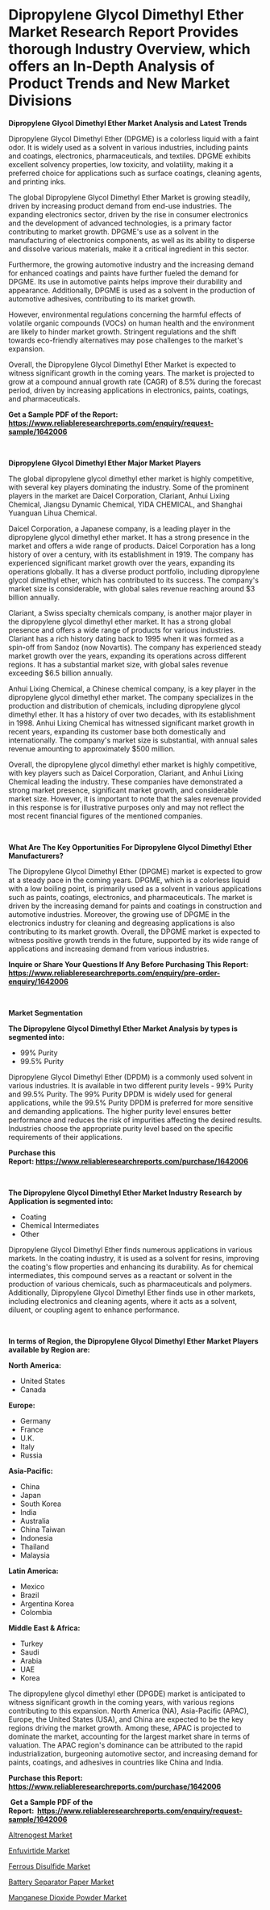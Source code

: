 <p><h1>Dipropylene Glycol Dimethyl Ether Market Research Report Provides thorough Industry Overview, which offers an In-Depth Analysis of Product Trends and New Market Divisions</h1></p><p><strong>Dipropylene Glycol Dimethyl Ether Market Analysis and Latest Trends</strong></p>
<p><p>Dipropylene Glycol Dimethyl Ether (DPGME) is a colorless liquid with a faint odor. It is widely used as a solvent in various industries, including paints and coatings, electronics, pharmaceuticals, and textiles. DPGME exhibits excellent solvency properties, low toxicity, and volatility, making it a preferred choice for applications such as surface coatings, cleaning agents, and printing inks.</p><p>The global Dipropylene Glycol Dimethyl Ether Market is growing steadily, driven by increasing product demand from end-use industries. The expanding electronics sector, driven by the rise in consumer electronics and the development of advanced technologies, is a primary factor contributing to market growth. DPGME's use as a solvent in the manufacturing of electronics components, as well as its ability to disperse and dissolve various materials, make it a critical ingredient in this sector.</p><p>Furthermore, the growing automotive industry and the increasing demand for enhanced coatings and paints have further fueled the demand for DPGME. Its use in automotive paints helps improve their durability and appearance. Additionally, DPGME is used as a solvent in the production of automotive adhesives, contributing to its market growth.</p><p>However, environmental regulations concerning the harmful effects of volatile organic compounds (VOCs) on human health and the environment are likely to hinder market growth. Stringent regulations and the shift towards eco-friendly alternatives may pose challenges to the market's expansion.</p><p>Overall, the Dipropylene Glycol Dimethyl Ether Market is expected to witness significant growth in the coming years. The market is projected to grow at a compound annual growth rate (CAGR) of 8.5% during the forecast period, driven by increasing applications in electronics, paints, coatings, and pharmaceuticals.</p></p>
<p><strong>Get a Sample PDF of the Report:&nbsp; <a href="https://www.reliableresearchreports.com/enquiry/request-sample/1642006">https://www.reliableresearchreports.com/enquiry/request-sample/1642006</a></strong></p>
<p>&nbsp;</p>
<p><strong>Dipropylene Glycol Dimethyl Ether Major Market Players</strong></p>
<p><p>The global dipropylene glycol dimethyl ether market is highly competitive, with several key players dominating the industry. Some of the prominent players in the market are Daicel Corporation, Clariant, Anhui Lixing Chemical, Jiangsu Dynamic Chemical, YIDA CHEMICAL, and Shanghai Yuanguan Lihua Chemical.</p><p>Daicel Corporation, a Japanese company, is a leading player in the dipropylene glycol dimethyl ether market. It has a strong presence in the market and offers a wide range of products. Daicel Corporation has a long history of over a century, with its establishment in 1919. The company has experienced significant market growth over the years, expanding its operations globally. It has a diverse product portfolio, including dipropylene glycol dimethyl ether, which has contributed to its success. The company's market size is considerable, with global sales revenue reaching around $3 billion annually.</p><p>Clariant, a Swiss specialty chemicals company, is another major player in the dipropylene glycol dimethyl ether market. It has a strong global presence and offers a wide range of products for various industries. Clariant has a rich history dating back to 1995 when it was formed as a spin-off from Sandoz (now Novartis). The company has experienced steady market growth over the years, expanding its operations across different regions. It has a substantial market size, with global sales revenue exceeding $6.5 billion annually.</p><p>Anhui Lixing Chemical, a Chinese chemical company, is a key player in the dipropylene glycol dimethyl ether market. The company specializes in the production and distribution of chemicals, including dipropylene glycol dimethyl ether. It has a history of over two decades, with its establishment in 1998. Anhui Lixing Chemical has witnessed significant market growth in recent years, expanding its customer base both domestically and internationally. The company's market size is substantial, with annual sales revenue amounting to approximately $500 million.</p><p>Overall, the dipropylene glycol dimethyl ether market is highly competitive, with key players such as Daicel Corporation, Clariant, and Anhui Lixing Chemical leading the industry. These companies have demonstrated a strong market presence, significant market growth, and considerable market size. However, it is important to note that the sales revenue provided in this response is for illustrative purposes only and may not reflect the most recent financial figures of the mentioned companies.</p></p>
<p>&nbsp;</p>
<p><strong>What Are The Key Opportunities For Dipropylene Glycol Dimethyl Ether Manufacturers?</strong></p>
<p><p>The Dipropylene Glycol Dimethyl Ether (DPGME) market is expected to grow at a steady pace in the coming years. DPGME, which is a colorless liquid with a low boiling point, is primarily used as a solvent in various applications such as paints, coatings, electronics, and pharmaceuticals. The market is driven by the increasing demand for paints and coatings in construction and automotive industries. Moreover, the growing use of DPGME in the electronics industry for cleaning and degreasing applications is also contributing to its market growth. Overall, the DPGME market is expected to witness positive growth trends in the future, supported by its wide range of applications and increasing demand from various industries.</p></p>
<p><strong>Inquire or Share Your Questions If Any Before Purchasing This Report: <a href="https://www.reliableresearchreports.com/enquiry/pre-order-enquiry/1642006">https://www.reliableresearchreports.com/enquiry/pre-order-enquiry/1642006</a></strong></p>
<p>&nbsp;</p>
<p><strong>Market Segmentation</strong></p>
<p><strong>The Dipropylene Glycol Dimethyl Ether Market Analysis by types is segmented into:</strong></p>
<p><ul><li>99% Purity</li><li>99.5% Purity</li></ul></p>
<p><p>Dipropylene Glycol Dimethyl Ether (DPDM) is a commonly used solvent in various industries. It is available in two different purity levels - 99% Purity and 99.5% Purity. The 99% Purity DPDM is widely used for general applications, while the 99.5% Purity DPDM is preferred for more sensitive and demanding applications. The higher purity level ensures better performance and reduces the risk of impurities affecting the desired results. Industries choose the appropriate purity level based on the specific requirements of their applications.</p></p>
<p><strong>Purchase this Report:&nbsp;<a href="https://www.reliableresearchreports.com/purchase/1642006">https://www.reliableresearchreports.com/purchase/1642006</a></strong></p>
<p>&nbsp;</p>
<p><strong>The Dipropylene Glycol Dimethyl Ether Market Industry Research by Application is segmented into:</strong></p>
<p><ul><li>Coating</li><li>Chemical Intermediates</li><li>Other</li></ul></p>
<p><p>Dipropylene Glycol Dimethyl Ether finds numerous applications in various markets. In the coating industry, it is used as a solvent for resins, improving the coating's flow properties and enhancing its durability. As for chemical intermediates, this compound serves as a reactant or solvent in the production of various chemicals, such as pharmaceuticals and polymers. Additionally, Dipropylene Glycol Dimethyl Ether finds use in other markets, including electronics and cleaning agents, where it acts as a solvent, diluent, or coupling agent to enhance performance.</p></p>
<p>&nbsp;</p>
<p><strong>In terms of Region, the Dipropylene Glycol Dimethyl Ether Market Players available by Region are:</strong></p>
<p>
    <p> <strong> North America: </strong>
        <ul>
            <li>United States</li>
            <li>Canada</li>
        </ul>
        </p> 
    <p> <strong> Europe: </strong>
        <ul>
            <li>Germany</li>
            <li>France</li>
            <li>U.K.</li>
            <li>Italy</li>
            <li>Russia</li>
        </ul>
        </p> 
    <p> <strong> Asia-Pacific: </strong>
        <ul>
            <li>China</li>
            <li>Japan</li>
            <li>South Korea</li>
            <li>India</li>
            <li>Australia</li>
            <li>China Taiwan</li>
            <li>Indonesia</li>
            <li>Thailand</li>
            <li>Malaysia</li>
        </ul>
        </p> 
    <p> <strong> Latin America: </strong>
        <ul>
            <li>Mexico</li>
            <li>Brazil</li>
            <li>Argentina Korea</li>
            <li>Colombia</li>
        </ul>
        </p> 
    <p> <strong> Middle East & Africa: </strong>
        <ul>
            <li>Turkey</li>
            <li>Saudi</li>
            <li>Arabia</li>
            <li>UAE</li>
            <li>Korea</li>
        </ul>
    </p>
    </p>
<p><p>The dipropylene glycol dimethyl ether (DPGDE) market is anticipated to witness significant growth in the coming years, with various regions contributing to this expansion. North America (NA), Asia-Pacific (APAC), Europe, the United States (USA), and China are expected to be the key regions driving the market growth. Among these, APAC is projected to dominate the market, accounting for the largest market share in terms of valuation. The APAC region's dominance can be attributed to the rapid industrialization, burgeoning automotive sector, and increasing demand for paints, coatings, and adhesives in countries like China and India.</p></p>
<p><strong>Purchase this Report: <a href="https://www.reliableresearchreports.com/purchase/1642006">https://www.reliableresearchreports.com/purchase/1642006</a></strong></p>
<p>&nbsp;<strong>Get a Sample PDF of the Report:&nbsp;&nbsp;<a href="https://www.reliableresearchreports.com/enquiry/request-sample/1642006">https://www.reliableresearchreports.com/enquiry/request-sample/1642006</a></strong></p>
<p><strong></strong></p>
<p><p><a href="https://github.com/ChiragRp1/Market-Research-Report-List-2/blob/main/altrenogest-market.md">Altrenogest Market</a></p><p><a href="https://github.com/ChiragRP21/Market-Research-Report-List-2/blob/main/enfuvirtide-market.md">Enfuvirtide Market</a></p><p><a href="https://github.com/Chiragrp22/Market-Research-Report-List-2/blob/main/ferrous-disulfide-market.md">Ferrous Disulfide Market</a></p><p><a href="https://github.com/Chiragrp24/Market-Research-Report-List-2/blob/main/battery-separator-paper-market.md">Battery Separator Paper Market</a></p><p><a href="https://github.com/Chiragrp23/Market-Research-Report-List-2/blob/main/manganese-dioxide-powder-market.md">Manganese Dioxide Powder Market</a></p></p>